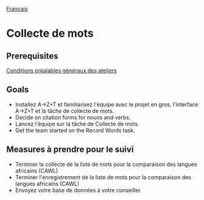 <a href="fr/WORD_COLLECTION.md">Français</a>

# <a>Collecte de mots</a>

## Prerequisites

[Conditions préalables généraux des ateliers](../WORKSHOPS.md#Prerequisites)

## Goals

- Installez A→Z+T et familiarisez l'équipe avec le projet en gros, l'interface A→Z+T et la tâche de collecte de mots.
- Decide on citation forms for nouns and verbs.
- Lancez l'équipe sur la tâche de Collecte de mots.
- Get the team started on the Record Words task.

## Measures à prendre pour le suivi

- Terminer la collecte de la liste de mots pour la comparaison des langues africains (CAWL)
- Terminer l'enregistrement de la liste de mots pour la comparaison des langues africains (CAWL)
- Envoyez votre base de données à votre conseiller.

